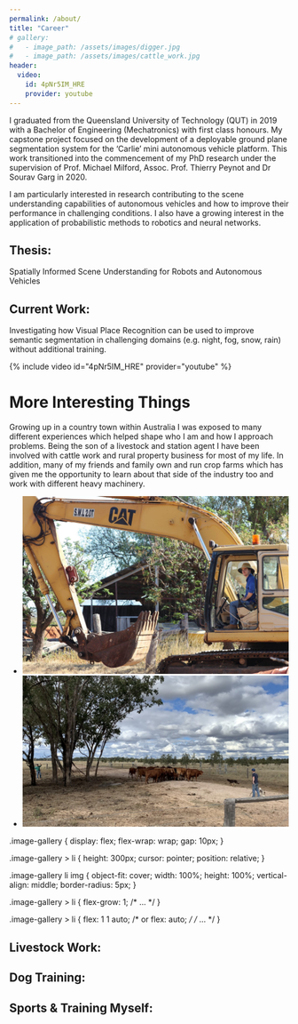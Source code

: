 ```yaml
---
permalink: /about/
title: "Career"
# gallery:
#   - image_path: /assets/images/digger.jpg
#   - image_path: /assets/images/cattle_work.jpg
header:
  video:
    id: 4pNr5IM_HRE
    provider: youtube
---
```

<!-- # Career: -->
I graduated from the Queensland University of Technology (QUT) in 2019 with a Bachelor of Engineering (Mechatronics) with first class honours. My capstone project focused on the development of a deployable ground plane segmentation system for the ‘Carlie’ mini autonomous vehicle platform. This work transitioned into the commencement of my PhD research under the supervision of Prof. Michael Milford, Assoc. Prof. Thierry Peynot and Dr Sourav Garg in 2020.

I am particularly interested in research contributing to the scene understanding capabilities of autonomous vehicles and how to improve their performance in challenging conditions. I also have a growing interest in the application of probabilistic methods to robotics and neural networks.

## Thesis:
Spatially Informed Scene Understanding for Robots and Autonomous Vehicles
## Current Work:
Investigating how Visual Place Recognition can be used to improve semantic segmentation in challenging domains (e.g. night, fog, snow, rain) without additional training.

{% include video id="4pNr5IM_HRE" provider="youtube" %}

# More Interesting Things
Growing up in a country town within Australia I was exposed to many different experiences which helped shape who I am and how I approach problems. Being the son of a livestock and station agent I have been involved with cattle work and rural property business for most of my life. In addition, many of my friends and family own and run crop farms which has given me the opportunity to learn about that side of the industry too and work with different heavy machinery.

<!-- |![Digger](/assets/images/digger.jpg){:class="img-responsive"}|![cows](/assets/images/cattle_work.jpg){:class="img-responsive"}| -->
<!-- {% include gallery caption="This is a sample gallery with **Markdown support**." %} -->

<div class="container">
  <!-- heading text -->
  <ul class="image-gallery">
    <li>
      <img src=/assets/images/digger.jpg alt="" />
      <!-- <div class="overlay"><span>Image title</span></div> -->
    </li>
    <li>
      <img src=/assets/images/cattle_work.jpg alt="" />
      <!-- <div class="overlay"><span>Image title</span></div> -->
    </li>
  </ul>
</div>

.image-gallery {
  display: flex;
  flex-wrap: wrap;
  gap: 10px;
}

.image-gallery > li {
  height: 300px;
  cursor: pointer;
  position: relative;
}

.image-gallery li img {
  object-fit: cover;
  width: 100%;
  height: 100%;
  vertical-align: middle;
  border-radius: 5px;
}

.image-gallery > li {
  flex-grow: 1;
  /* ... */
}

.image-gallery > li {
  flex: 1 1 auto; /* or flex: auto; */
  /* ... */
}

## Livestock Work:

## Dog Training:

## Sports & Training Myself: